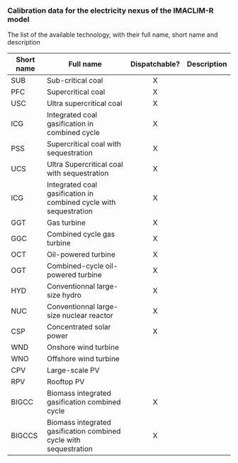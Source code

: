 ### Calibration data for the electricity nexus of the IMACLIM-R model


The list of the available technology, with their full name, short name and description

| Short name        | Full name     | Dispatchable?| Description |
|--------------|-----------|:------------:|------------|
|SUB  | Sub-critical coal    |   X     |  |
|PFC     | Supercritical coal|    X    |  |
|USC    | Ultra supercritical coal|     X  |  |
|ICG   |Integrated coal gasification in combined cycle|    X   |  |
|PSS     | Supercritical coal with sequestration|     X   |  |
|UCS   | Ultra Supercritical coal with sequestration|    X    |  |
|ICG   |Integrated coal gasification in combined cycle with sequestration|  X     |  |
|GGT   |Gas turbine|   X    |  |
|GGC|Combined cycle gas turbine|    X   |  |
|OCT|Oil-powered turbine|   X    |  |
|OGT|Combined-cycle oil-powered turbine|   X    |  |
|HYD|Conventionnal large-size hydro|   X    |  |
|NUC|Conventionnal large-size nuclear reactor|   X    |  |
|CSP|Concentrated solar power|   X    |  |
|WND|Onshore wind turbine|      |  |
|WNO|Offshore wind turbine|      |  |
|CPV|Large-scale PV|      |  |
|RPV|Rooftop PV|      |  |
|BIGCC|Biomass integrated gasification combined cycle|   X   |  |
|BIGCCS|Biomass integrated gasification combined cycle with sequestration|   X   |  |
